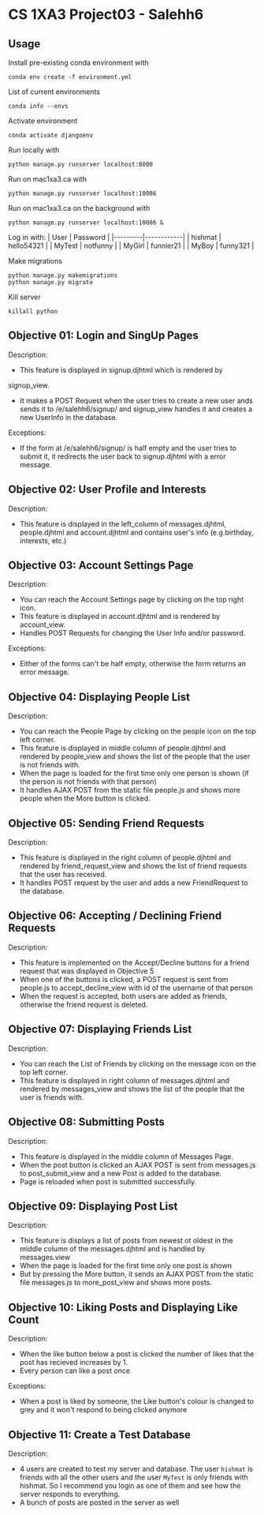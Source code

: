 # CS 1XA3 Project03 - Salehh6

## Usage

Install pre-existing conda environment with

    conda env create -f environment.yml

List of current environments

    conda info --envs

Activate environment

    conda activate djangoenv

Run locally with

    python manage.py runserver localhost:8000

Run on mac1xa3.ca with

    python manage.py runserver localhost:10086

Run on mac1xa3.ca on the background with

    python manage.py runserver localhost:10086 &

Log in with:
| User    | Password   |
|---------|------------|
| hishmat | hello54321 |
| MyTest  | notfunny   |
| MyGirl  | funnier21  |
| MyBoy   | funny321   |

Make migrations

    python manage.py makemigrations
    python manage.py migrate

Kill server

    killall python

## Objective 01: Login and SingUp Pages

Description:

* This feature is displayed in signup.djhtml which is rendered by

signup_view.

* It makes a POST Request when the user tries to create a new user ands sends it to /e/salehh6/signup/ and signup_view handles it and creates a new UserInfo in the database.

Exceptions:

* If the form at /e/salehh6/signup/ is half empty and the user tries to submit it, it redirects the user back to signup.djhtml with a error message.

## Objective 02: User Profile and Interests

Description:

* This feature is displayed in the left_column of messages.djhtml, people.djhtml and account.djhtml and contains user's info (e.g.birthday, interests, etc.)

## Objective 03: Account Settings Page

Description:

* You can reach the Account Settings page by clicking on the top right icon.
* This feature is displayed in account.djhtml and is rendered by account_view.
* Handles POST Requests for changing the User Info and/or password.

Exceptions:

* Either of the forms can't be half empty, otherwise the form returns an error message.

## Objective 04: Displaying People List

Description:

* You can reach the People Page by clicking on the people icon on the top left corner.
* This feature is displayed in middle column of people.djhtml and rendered by people_view and shows the list of the people that the user is not friends with.
* When the page is loaded for the first time only one person is shown (if the person is not friends with that person)
* It handles AJAX POST from the static file people.js and shows more people when the More button is clicked.

## Objective 05: Sending Friend Requests

Description:

* This feature is displayed in the right column of people.djhtml and rendered by friend_request_view and shows the list of friend requests that the user has received.
* It handles POST request by the user and adds a new FriendRequest to the database.

## Objective 06: Accepting / Declining Friend Requests

Description:

* This feature is implemented on the Accept/Decline buttons for a friend request that was displayed in Objective 5
* When one of the buttons is clicked, a POST request is sent from people.js to  accept_decline_view with id of the username of that person
* When the request is accepted, both users are added as friends, otherwise the friend request is deleted.

## Objective 07: Displaying Friends List

Description:

* You can reach the List of Friends by clicking on the message icon on the top left corner.
* This feature is displayed in right column of messages.djhtml and rendered by messages_view and shows the list of the people that the user is friends with.

## Objective 08: Submitting Posts

Description:

* This feature is displayed in the middle column of Messages Page.
* When the post button is clicked an AJAX POST is sent from messages.js to post_submit_view and a new Post is added to the database.
* Page is reloaded when post is submitted successfully.

## Objective 09: Displaying Post List

Description:

* This feature is displays a list of posts from newest ot oldest in the middle column of the messages.djhtml and is handled by messages.view
* When the page is loaded for the first time only one post is shown
* But by pressing the More button, it sends an AJAX POST from the static file messages.js to more_post_view and shows more posts.

## Objective 10: Liking Posts and Displaying Like Count

Description:

* When the like button below a post is clicked the number of likes that the post has recieved increases by 1.
* Every person can like a post once

Exceptions:

* When a post is liked by someone, the Like button's colour is changed to grey and it won't respond to being clicked anymore

## Objective 11: Create a Test Database

Description:

* 4 users are created to test my server and database. The user `hishmat` is friends with all the other users and the user `MyTest` is only friends with hishmat. So I recommend you login as one of them and see how the server responds to everything.
* A bunch of posts are posted in the server as well
